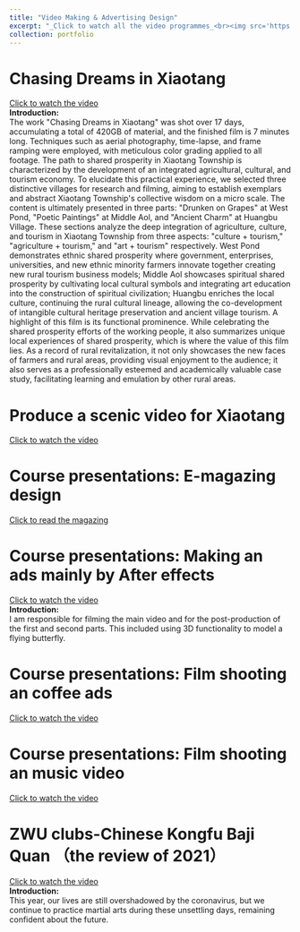 ```yaml
---
title: "Video Making & Advertising Design"
excerpt: "_Click to watch all the video programmes_<br><img src='https://Elena6393.github.io/files/Portfolio-google.png' width='500' height='300'>"
collection: portfolio
---
```


Chasing Dreams in Xiaotang
==========================
[Click to watch the video](https://drive.google.com/file/d/1UuREPSf0aJM6JNVkVt-gV1odsQi3xW6U/view?usp=drive_link)<br>
**Introduction:** <br>
The work "Chasing Dreams in Xiaotang" was shot over 17 days, accumulating a total of 420GB of material, and the finished film is 7 minutes long. Techniques such as aerial photography, time-lapse, and frame ramping were employed, with meticulous color grading applied to all footage. The path to shared prosperity in Xiaotang Township is characterized by the development of an integrated agricultural, cultural, and tourism economy. To elucidate this practical experience, we selected three distinctive villages for research and filming, aiming to establish exemplars and abstract Xiaotang Township's collective wisdom on a micro scale. The content is ultimately presented in three parts: "Drunken on Grapes" at West Pond, "Poetic Paintings" at Middle Aol, and "Ancient Charm" at Huangbu Village. These sections analyze the deep integration of agriculture, culture, and tourism in Xiaotang Township from three aspects: "culture + tourism," "agriculture + tourism," and "art + tourism" respectively. West Pond demonstrates ethnic shared prosperity where government, enterprises, universities, and new ethnic minority farmers innovate together creating new rural tourism business models; Middle Aol showcases spiritual shared prosperity by cultivating local cultural symbols and integrating art education into the construction of spiritual civilization; Huangbu enriches the local culture, continuing the rural cultural lineage, allowing the co-development of intangible cultural heritage preservation and ancient village tourism. A highlight of this film is its functional prominence. While celebrating the shared prosperity efforts of the working people, it also summarizes unique local experiences of shared prosperity, which is where the value of this film lies. As a record of rural revitalization, it not only showcases the new faces of farmers and rural areas, providing visual enjoyment to the audience; it also serves as a professionally esteemed and academically valuable case study, facilitating learning and emulation by other rural areas.

Produce a scenic video for Xiaotang
==========================
[Click to watch the video](https://article.xuexi.cn/articles/index.html?art_id=10542784820000008615&cdn=https%3A%2F%2Fregion-zhejiang-resource&item_id=10542784820000008615&study_style_id=video_default&t=1657702422018&showmenu=false&ref_read_id=a0e2da33-8516-45e3-819b-cc48a0e0a792_1657801336896&pid=&ptype=-1&source=share&share_to=wx_feed)

Course presentations: E-magazing design
==========================
[Click to read the magazing](https://drive.google.com/file/d/1qZl0VeS5skMbEspfwO3LcOxQiPBCptwX/view?usp=drive_link)

Course presentations: Making an ads mainly by After effects
===========================
[Click to watch the video](https://drive.google.com/file/d/1sEPkUoypZ4s7xqbBUkMg0huyhE59JDkV/view?usp=drive_link)<br>
**Introduction:** <br>
I am responsible for filming the main video and for the post-production of the first and second parts. This included using 3D functionality to model a flying butterfly.

Course presentations: Film shooting an coffee ads
===========================
[Click to watch the video](https://drive.google.com/file/d/1r_Fj-0qOouGz_zGeHj4sV0cYTh8BNbgu/view?usp=drive_link)<br>

Course presentations: Film shooting an music video
===========================
[Click to watch the video](https://drive.google.com/file/d/15ek9OIdXtyMaggjUgdHrcsZbsLOT3Ohu/view?usp=drive_link)<br>

ZWU clubs-Chinese Kongfu Baji Quan （the review of 2021）
==========================
[Click to watch the video](https://www.bilibili.com/video/BV1cA411d78p/?spm_id_from=333.337.search-card.all.click&vd_source=728054765ed61d304a42594098b91b68)<br>
**Introduction:** <br>
This year, our lives are still overshadowed by the coronavirus, but we continue to practice martial arts during these unsettling days, remaining confident about the future.
